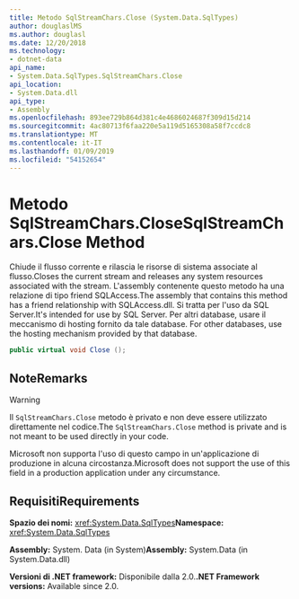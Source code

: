 ```yaml
---
title: Metodo SqlStreamChars.Close (System.Data.SqlTypes)
author: douglaslMS
ms.author: douglasl
ms.date: 12/20/2018
ms.technology:
- dotnet-data
api_name:
- System.Data.SqlTypes.SqlStreamChars.Close
api_location:
- System.Data.dll
api_type:
- Assembly
ms.openlocfilehash: 893ee729b864d381c4e4686024687f309d15d214
ms.sourcegitcommit: 4ac80713f6faa220e5a119d5165308a58f7ccdc8
ms.translationtype: MT
ms.contentlocale: it-IT
ms.lasthandoff: 01/09/2019
ms.locfileid: "54152654"
---
```

# <a name="sqlstreamcharsclose-method"></a><span data-ttu-id="a93bb-102">Metodo SqlStreamChars.Close</span><span class="sxs-lookup"><span data-stu-id="a93bb-102">SqlStreamChars.Close Method</span></span>

<span data-ttu-id="a93bb-103">Chiude il flusso corrente e rilascia le risorse di sistema associate al flusso.</span><span class="sxs-lookup"><span data-stu-id="a93bb-103">Closes the current stream and releases any system resources associated with the stream.</span></span> <span data-ttu-id="a93bb-104">L'assembly contenente questo metodo ha una relazione di tipo friend SQLAccess.</span><span class="sxs-lookup"><span data-stu-id="a93bb-104">The assembly that contains this method has a friend relationship with SQLAccess.dll.</span></span> <span data-ttu-id="a93bb-105">Si tratta per l'uso da SQL Server.</span><span class="sxs-lookup"><span data-stu-id="a93bb-105">It's intended for use by SQL Server.</span></span><span data-ttu-id="a93bb-106"> Per altri database, usare il meccanismo di hosting fornito da tale database.</span><span class="sxs-lookup"><span data-stu-id="a93bb-106"> For other databases, use the hosting mechanism provided by that database.</span></span>

```csharp
public virtual void Close ();
```

## <a name="remarks"></a><span data-ttu-id="a93bb-107">Note</span><span class="sxs-lookup"><span data-stu-id="a93bb-107">Remarks</span></span>

> [!WARNING]
> <span data-ttu-id="a93bb-108">Il `SqlStreamChars.Close` metodo è privato e non deve essere utilizzato direttamente nel codice.</span><span class="sxs-lookup"><span data-stu-id="a93bb-108">The `SqlStreamChars.Close` method is private and is not meant to be used directly in your code.</span></span>
>
> <span data-ttu-id="a93bb-109">Microsoft non supporta l'uso di questo campo in un'applicazione di produzione in alcuna circostanza.</span><span class="sxs-lookup"><span data-stu-id="a93bb-109">Microsoft does not support the use of this field in a production application under any circumstance.</span></span>

## <a name="requirements"></a><span data-ttu-id="a93bb-110">Requisiti</span><span class="sxs-lookup"><span data-stu-id="a93bb-110">Requirements</span></span>

<span data-ttu-id="a93bb-111">**Spazio dei nomi:** <xref:System.Data.SqlTypes></span><span class="sxs-lookup"><span data-stu-id="a93bb-111">**Namespace:** <xref:System.Data.SqlTypes></span></span>

<span data-ttu-id="a93bb-112">**Assembly:** System. Data (in System)</span><span class="sxs-lookup"><span data-stu-id="a93bb-112">**Assembly:** System.Data (in System.Data.dll)</span></span>

<span data-ttu-id="a93bb-113">**Versioni di .NET framework:** Disponibile dalla 2.0.</span><span class="sxs-lookup"><span data-stu-id="a93bb-113">**.NET Framework versions:** Available since 2.0.</span></span>